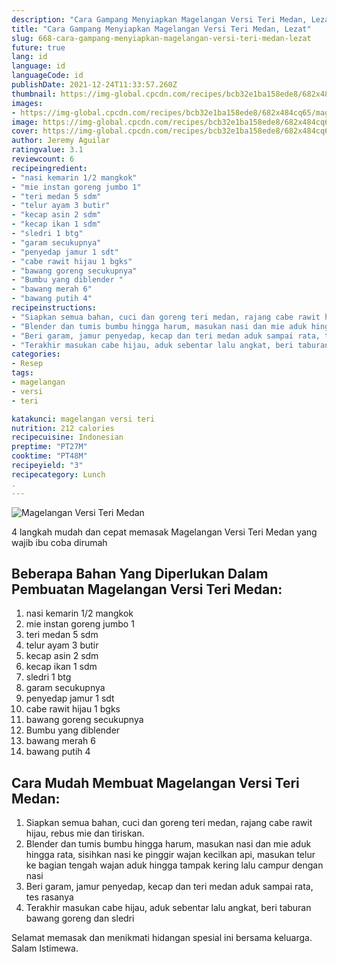 ```yaml
---
description: "Cara Gampang Menyiapkan Magelangan Versi Teri Medan, Lezat"
title: "Cara Gampang Menyiapkan Magelangan Versi Teri Medan, Lezat"
slug: 668-cara-gampang-menyiapkan-magelangan-versi-teri-medan-lezat
future: true
lang: id
language: id
languageCode: id
publishDate: 2021-12-24T11:33:57.260Z 
thumbnail: https://img-global.cpcdn.com/recipes/bcb32e1ba158ede8/682x484cq65/magelangan-versi-teri-medan-foto-resep-utama.png
images:
- https://img-global.cpcdn.com/recipes/bcb32e1ba158ede8/682x484cq65/magelangan-versi-teri-medan-foto-resep-utama.png
image: https://img-global.cpcdn.com/recipes/bcb32e1ba158ede8/682x484cq65/magelangan-versi-teri-medan-foto-resep-utama.png
cover: https://img-global.cpcdn.com/recipes/bcb32e1ba158ede8/682x484cq65/magelangan-versi-teri-medan-foto-resep-utama.png
author: Jeremy Aguilar
ratingvalue: 3.1
reviewcount: 6
recipeingredient:
- "nasi kemarin 1/2 mangkok"
- "mie instan goreng jumbo 1"
- "teri medan 5 sdm"
- "telur ayam 3 butir"
- "kecap asin 2 sdm"
- "kecap ikan 1 sdm"
- "sledri 1 btg"
- "garam secukupnya"
- "penyedap jamur 1 sdt"
- "cabe rawit hijau 1 bgks"
- "bawang goreng secukupnya"
- "Bumbu yang diblender "
- "bawang merah 6"
- "bawang putih 4"
recipeinstructions:
- "Siapkan semua bahan, cuci dan goreng teri medan, rajang cabe rawit hijau, rebus mie dan tiriskan."
- "Blender dan tumis bumbu hingga harum, masukan nasi dan mie aduk hingga rata, sisihkan nasi ke pinggir wajan kecilkan api, masukan telur ke bagian tengah wajan aduk hingga tampak kering lalu campur dengan nasi"
- "Beri garam, jamur penyedap, kecap dan teri medan aduk sampai rata, tes rasanya"
- "Terakhir masukan cabe hijau, aduk sebentar lalu angkat, beri taburan bawang goreng dan sledri"
categories:
- Resep
tags:
- magelangan
- versi
- teri

katakunci: magelangan versi teri 
nutrition: 212 calories
recipecuisine: Indonesian
preptime: "PT27M"
cooktime: "PT48M"
recipeyield: "3"
recipecategory: Lunch
. 
---
```



![Magelangan Versi Teri Medan](https://img-global.cpcdn.com/recipes/bcb32e1ba158ede8/682x484cq65/magelangan-versi-teri-medan-foto-resep-utama.png)

4 langkah mudah dan cepat memasak  Magelangan Versi Teri Medan yang wajib ibu coba dirumah

<!--inarticleads1-->

## Beberapa Bahan Yang Diperlukan Dalam Pembuatan Magelangan Versi Teri Medan:

1. nasi kemarin 1/2 mangkok
1. mie instan goreng jumbo 1
1. teri medan 5 sdm
1. telur ayam 3 butir
1. kecap asin 2 sdm
1. kecap ikan 1 sdm
1. sledri 1 btg
1. garam secukupnya
1. penyedap jamur 1 sdt
1. cabe rawit hijau 1 bgks
1. bawang goreng secukupnya
1. Bumbu yang diblender 
1. bawang merah 6
1. bawang putih 4



<!--inarticleads2-->

## Cara Mudah Membuat Magelangan Versi Teri Medan:

1. Siapkan semua bahan, cuci dan goreng teri medan, rajang cabe rawit hijau, rebus mie dan tiriskan.
1. Blender dan tumis bumbu hingga harum, masukan nasi dan mie aduk hingga rata, sisihkan nasi ke pinggir wajan kecilkan api, masukan telur ke bagian tengah wajan aduk hingga tampak kering lalu campur dengan nasi
1. Beri garam, jamur penyedap, kecap dan teri medan aduk sampai rata, tes rasanya
1. Terakhir masukan cabe hijau, aduk sebentar lalu angkat, beri taburan bawang goreng dan sledri




Selamat memasak dan menikmati hidangan spesial ini bersama keluarga. Salam Istimewa.
